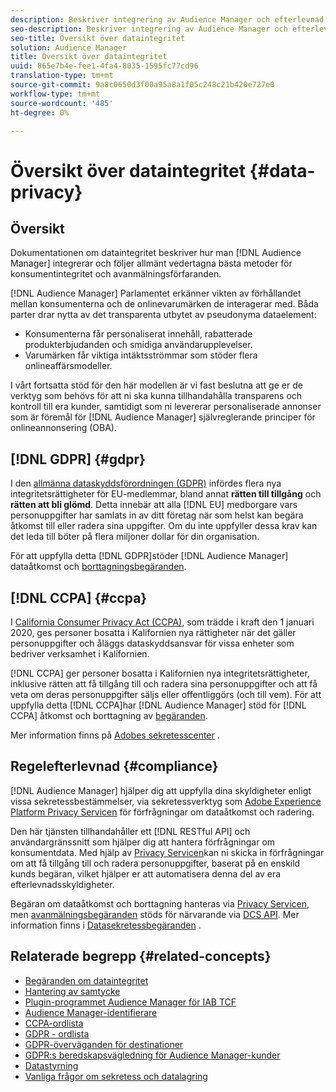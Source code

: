 ```yaml
---
description: Beskriver integrering av Audience Manager och efterlevnad av allmänt vedertagna bästa metoder för konsumentintegritet och avanmälningsförfaranden.
seo-description: Beskriver integrering av Audience Manager och efterlevnad av allmänt vedertagna bästa metoder för konsumentintegritet och avanmälningsförfaranden.
seo-title: Översikt över dataintegritet
solution: Audience Manager
title: Översikt över dataintegritet
uuid: 865e7b4e-fee1-4fa4-8035-1595fc77cd96
translation-type: tm+mt
source-git-commit: 9a8c0650d3f00a95a8a1f05c248c21b420e727e0
workflow-type: tm+mt
source-wordcount: '485'
ht-degree: 0%

---
```



# Översikt över dataintegritet {#data-privacy}

## Översikt

Dokumentationen om dataintegritet beskriver hur man [!DNL Audience Manager] integrerar och följer allmänt vedertagna bästa metoder för konsumentintegritet och avanmälningsförfaranden.

[!DNL Audience Manager] Parlamentet erkänner vikten av förhållandet mellan konsumenterna och de onlinevarumärken de interagerar med. Båda parter drar nytta av det transparenta utbytet av pseudonyma dataelement:

* Konsumenterna får personaliserat innehåll, rabatterade produkterbjudanden och smidiga användarupplevelser.
* Varumärken får viktiga intäktsströmmar som stöder flera onlineaffärsmodeller.

I vårt fortsatta stöd för den här modellen är vi fast beslutna att ge er de verktyg som behövs för att ni ska kunna tillhandahålla transparens och kontroll till era kunder, samtidigt som ni levererar personaliserade annonser som är föremål för [!DNL Audience Manager] självreglerande principer [](https://www.iab.com/news/self-regulatory-principles-for-online-behavioral-advertising/)för onlineannonsering (OBA).

## [!DNL GDPR] {#gdpr}

I den [allmänna dataskyddsförordningen (GDPR)](https://eugdpr.org/) infördes flera nya integritetsrättigheter för EU-medlemmar, bland annat **rätten till tillgång** och **rätten att bli glömd**. Detta innebär att alla [!DNL EU] medborgare vars personuppgifter har samlats in av ditt företag när som helst kan begära åtkomst till eller radera sina uppgifter. Om du inte uppfyller dessa krav kan det leda till böter på flera miljoner dollar för din organisation.

För att uppfylla detta [!DNL GDPR]stöder [!DNL Audience Manager] dataåtkomst och [borttagningsbegäranden](data-privacy-requests.md).

## [!DNL CCPA] {#ccpa}

I [California Consumer Privacy Act (CCPA)](https://www.caprivacy.org/about), som trädde i kraft den 1 januari 2020, ges personer bosatta i Kalifornien nya rättigheter när det gäller personuppgifter och åläggs dataskyddsansvar för vissa enheter som bedriver verksamhet i Kalifornien.

[!DNL CCPA] ger personer bosatta i Kalifornien nya integritetsrättigheter, inklusive rätten att få tillgång till och radera sina personuppgifter och att få veta om deras personuppgifter säljs eller offentliggörs (och till vem). För att uppfylla detta [!DNL CCPA]har [!DNL Audience Manager] stöd för [!DNL CCPA] åtkomst och borttagning av [begäranden](data-privacy-requests.md).

Mer information finns på [Adobes sekretesscenter](https://www.adobe.com/privacy/opt-out.html) .

## Regelefterlevnad {#compliance}

[!DNL Audience Manager] hjälper dig att uppfylla dina skyldigheter enligt vissa sekretessbestämmelser, via sekretessverktyg som [Adobe Experience Platform Privacy Servicen](https://www.adobe.io/apis/experienceplatform/home/services/privacy-service.html) för förfrågningar om dataåtkomst och radering.

Den här tjänsten tillhandahåller ett [!DNL RESTful API] och användargränssnitt som hjälper dig att hantera förfrågningar om konsumentdata. Med hjälp av [Privacy Servicen](https://www.adobe.io/apis/experienceplatform/home/services/privacy-service.html)kan ni skicka in förfrågningar om att få tillgång till och radera personuppgifter, baserat på en enskild kunds begäran, vilket hjälper er att automatisera denna del av era efterlevnadsskyldigheter.

Begäran om dataåtkomst och borttagning hanteras via [Privacy Servicen](https://www.adobe.io/apis/experienceplatform/home/services/privacy-service.html), men [avanmälningsbegäranden](data-privacy-requests.md#opt-out-requests) stöds för närvarande via [DCS API](../../api/dcs-intro/dcs-api-reference/dcs-api-reference-overview.md). Mer information finns i [Datasekretessbegäranden](data-privacy-requests.md) .

## Relaterade begrepp {#related-concepts}

* [Begäranden om dataintegritet](data-privacy-requests.md)
* [Hantering av samtycke](data-privacy-consent.md)
* [Plugin-programmet Audience Manager för IAB TCF](aam-iab-plugin.md)
* [Audience Manager-identifierare](data-privacy-ids.md)
* [CCPA-ordlista](aam-ccpa-glossary.md)
* [GDPR - ordlista](aam-gdpr-glossary.md)
* [GDPR-överväganden för destinationer](aam-gdpr-partners.md)
* [GDPR:s beredskapsvägledning för Audience Manager-kunder](aam-gdpr-readiness.md)
* [Datastyrning](data-governance.md)
* [Vanliga frågor om sekretess och datalagring](../../faq/faq-privacy.md)